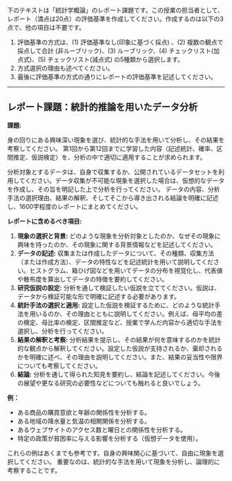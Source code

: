下のテキストは「統計学概論」のレポート課題です。この授業の担当者として、レポート（満点は20点）の評価基準を作成してください。作成するのは以下の3点で、他の項目は不要です。

1. 評価基準の方式は、(1) 評価基準なし(印象に基づく採点) 、(2) 複数の観点で採点して合計  (非ルーブリック)、(3) ルーブリック、(4) チェックリスト(加点式)、(5) チェックリスト(減点式) の5種類から選択します。
2. 方式選択の理由も述べてください。
3. 最後に評価基準の方式の通りにレポートの評価基準を記述してください。

---------------------------------------
## レポート課題：統計的推論を用いたデータ分析

**課題:**

身の回りにある興味深い現象を選び、統計的な手法を用いて分析し、その結果を考察してください。  第1回から第12回までに学習した内容（記述統計、確率、区間推定、仮説検定）を、分析の中で適切に適用することが求められます。

分析対象とするデータは、自身で収集するか、公開されているデータセットを利用してください。データ収集が不可能な現象を選択した場合は、仮想的なデータを作成し、その旨を明記した上で分析を行ってください。  データの内容、分析手法の選択理由、結果の解釈、そしてそこから導き出される結論を明確に記述し、1600字程度のレポートにまとめてください。

**レポートに含めるべき項目:**

1. **現象の選択と背景:** どのような現象を分析対象としたのか、なぜその現象に興味を持ったのか、その現象に関する背景情報などを記述してください。
2. **データの記述:** 収集または作成したデータについて、その種類、収集方法（または作成方法）、データの特性などを記述統計を用いて説明してください。ヒストグラム、箱ひげ図などを用いてデータの分布を視覚化し、代表値や散布度を算出してデータの特徴を要約してください。
3. **研究仮説の設定:** 分析を通して検証したい仮説を立ててください。仮説は、データから検証可能な形で明確に記述する必要があります。
4. **統計手法の選択と適用:** 設定した仮説を検証するために、どのような統計手法を用いるのか、その理由とともに説明してください。例えば、母平均の差の検定、母比率の検定、区間推定など、授業で学んだ内容から適切な手法を選択し、分析を行ってください。
5. **結果の解釈と考察:** 分析結果を提示し、その結果が何を意味するのかを統計的な観点から解釈してください。設定した仮説が支持されるか、棄却されるかを明確に述べ、その理由を説明してください。また、結果の妥当性や限界についても考察してください。
6. **結論:** 分析を通して得られた知見を要約し、結論を記述してください。今後の展望や更なる研究の必要性などについても触れると良いでしょう。


**例：**

* ある商品の購買意欲と年齢の関係性を分析する。
* ある地域の降水量と気温の相関関係を分析する。
* あるウェブサイトのアクセス数と曜日との関係性を分析する。
* 特定の政策が貧困率に与える影響を分析する（仮想データを使用）。


これらの例はあくまでも参考です。自身の興味関心に基づいて、自由に現象を選択してください。  重要なのは、統計的な手法を用いて現象を分析し、論理的に考察することです。
